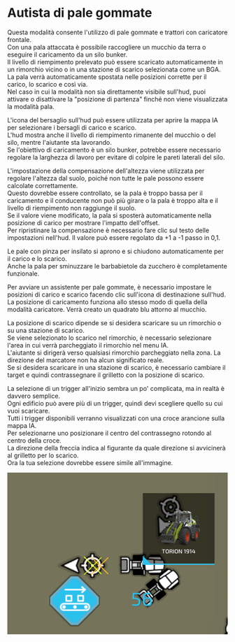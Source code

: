 # Autista di pale gommate
  
Questa modalità consente l'utilizzo di pale gommate e trattori con caricatore frontale.  
Con una pala attaccata è possibile raccogliere un mucchio da terra o eseguire il caricamento da un silo bunker.  
Il livello di riempimento prelevato può essere scaricato automaticamente in un rimorchio vicino o in una stazione di scarico selezionata come un BGA.  
La pala verrà automaticamente spostata nelle posizioni corrette per il carico, lo scarico e così via.  
Nel caso in cui la modalità non sia direttamente visibile sull'hud, puoi attivare o disattivare la "posizione di partenza" finché non viene visualizzata la modalità pala.  
  
L'icona del bersaglio sull'hud può essere utilizzata per aprire la mappa IA per selezionare i bersagli di carico e scarico.  
L'hud mostra anche il livello di riempimento rimanente del mucchio o del silo, mentre l'aiutante sta lavorando.  
Se l'obiettivo di caricamento è un silo bunker, potrebbe essere necessario regolare la larghezza di lavoro per evitare di colpire le pareti laterali del silo.  
        
L'impostazione della compensazione dell'altezza viene utilizzata per regolare l'altezza dal suolo, poiché non tutte le pale possono essere calcolate correttamente.  
Questo dovrebbe essere controllato, se la pala è troppo bassa per il caricamento e il conducente non può più girare o la pala è troppo alta e il livello di riempimento non raggiunge il suolo.  
Se il valore viene modificato, la pala si sposterà automaticamente nella posizione di carico per mostrare l'impatto dell'offset.  
Per ripristinare la compensazione è necessario fare clic sul testo delle impostazioni nell'hud. Il valore può essere regolato da +1 a -1 passo in 0,1.  
  
Le pale con pinza per insilato si aprono e si chiudono automaticamente per il carico e lo scarico.  
Anche la pala per sminuzzare le barbabietole da zucchero è completamente funzionale.  

  
Per avviare un assistente per pale gommate, è necessario impostare le posizioni di carico e scarico facendo clic sull'icona di destinazione sull'hud.  
La posizione di caricamento funziona allo stesso modo di quella della modalità caricatore. Verrà creato un quadrato blu attorno al mucchio.  
  
La posizione di scarico dipende se si desidera scaricare su un rimorchio o su una stazione di scarico.  
Se viene selezionato lo scarico nel rimorchio, è necessario selezionare l'area in cui verrà parcheggiato il rimorchio nel menu IA.  
L'aiutante si dirigerà verso qualsiasi rimorchio parcheggiato nella zona. La direzione del marcatore non ha alcun significato reale.  
Se si desidera scaricare in una stazione di scarico, è necessario cambiare il target e quindi contrassegnare il grilletto con la posizione di scarico.  

  
La selezione di un trigger all'inizio sembra un po' complicata, ma in realtà è davvero semplice.  
Ogni edificio può avere più di un trigger, quindi devi scegliere quello su cui vuoi scaricare.  
Tutti i trigger disponibili verranno visualizzati con una croce arancione sulla mappa IA.  
Per selezionarne uno posizionare il centro del contrassegno rotondo al centro della croce.  
La direzione della freccia indica al figurante da quale direzione si avvicinerà al grilletto per lo scarico.  
Ora la tua selezione dovrebbe essere simile all'immagine.  

![Image](../assets/images/shovelloadertrigger_0_0_830_610.png)